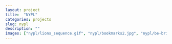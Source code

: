 ```yaml
---
layout: project
title:  "NYPL"
categories: projects
slug: nypl
description: ""
images: ["nypl/lions_sequence.gif", "nypl/bookmarks2.jpg", "nypl/be-bright.jpg", "nypl/bookmarks.jpg"]
---
```



